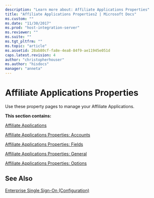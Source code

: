 ```yaml
---
description: "Learn more about: Affiliate Applications Properties"
title: "Affiliate Applications Properties2 | Microsoft Docs"
ms.custom: ""
ms.date: "11/30/2017"
ms.prod: "host-integration-server"
ms.reviewer: ""
ms.suite: ""
ms.tgt_pltfrm: ""
ms.topic: "article"
ms.assetid: 28ab80cf-fa8e-4ea8-84f9-ae11945e051d
caps.latest.revision: 4
author: "christopherhouser"
ms.author: "hisdocs"
manager: "anneta"
---
```

# Affiliate Applications Properties
Use these property pages to manage your Affiliate Applications.  
  
 **This section contains:**  
  
 [Affiliate Applications](../core/affiliate-applications1.md)  
  
 [Affiliate Applications Properties: Accounts](../core/affiliate-applications-properties-accounts1.md)  
  
 [Affiliate Applications Properties: Fields](../core/affiliate-applications-properties-fields1.md)  
  
 [Affiliate Applications Properties: General](../core/affiliate-applications-properties-general1.md)  
  
 [Affiliate Applications Properties: Options](../core/affiliate-applications-properties-options2.md)  
  
## See Also  
 [Enterprise Single Sign-On (Configuration)](../core/enterprise-single-sign-on-configuration-1.md)

